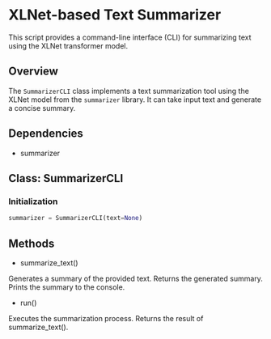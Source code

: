 # XLNet-based Text Summarizer

This script provides a command-line interface (CLI) for summarizing text using the XLNet transformer model.

## Overview

The `SummarizerCLI` class implements a text summarization tool using the XLNet model from the `summarizer` library. It can take input text and generate a concise summary.

## Dependencies

- summarizer

## Class: SummarizerCLI

### Initialization

```python
summarizer = SummarizerCLI(text=None)
```

## Methods

- summarize_text()

Generates a summary of the provided text.
Returns the generated summary.
Prints the summary to the console.


- run()

Executes the summarization process.
Returns the result of summarize_text().
